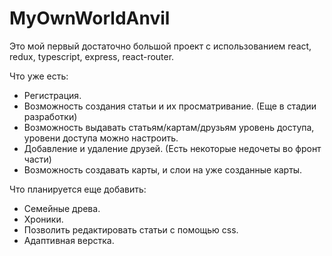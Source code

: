 <h1>MyOwnWorldAnvil</h1>
<p>Это мой первый достаточно большой проект с использованием react, redux, typescript, express, react-router.</p>
<p>Что уже есть:</p>
<ul>
  <li>Регистрация.</li>
  <li>Возможность создания статьи и их просматривание. (Еще в стадии разработки)</li>
  <li>Возможность выдавать статьям/картам/друзьям уровень доступа, уровени доступа можно настроить.</li>
  <li>Добавление и удаление друзей. (Есть некоторые недочеты во фронт части)</li>
  <li>Возможность создавать карты, и слои на уже созданные карты.</li>
</ul>
<p>Что планируется еще добавить:</p>
<ul>
  <li>Семейные древа.</li>
  <li>Хроники.</li>
  <li>Позволить редактировать статьи с помощью css.</li>
  <li>Адаптивная верстка.</li>
</ul>

